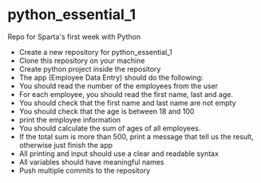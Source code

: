 # python_essential_1
Repo for Sparta's first week with Python

- Create a new repository for python_essential_1
- Clone this repository on your machine
- Create python project inside the repository
- The app (Employee Data Entry) should do the following:
- You should read the number of the employees from the user
- For each employee, you should read the first name, last and age.
- You should check that the first name and last name are not empty
- You should check that the age is between 18 and 100
- print the employee information
- You should calculate the sum of ages of all employees. 
- If the total sum is more than 500, print a message that tell us the result, otherwise just finish the app
- All printing and input should use a clear and readable syntax
- All variables should have meaningful names
- Push multiple commits to the repository
